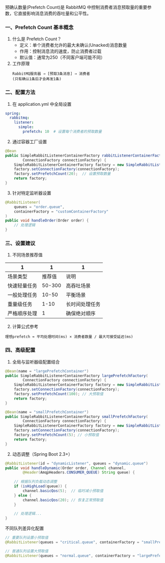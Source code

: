 预确认数量(Prefetch Count)是 RabbitMQ 中控制消费者消息预取量的重要参数，它直接影响消息消费的吞吐量和公平性。

### 一、Prefetch Count 基本概念

1. 什么是 Prefetch Count？
   - 定义：单个消费者允许的最大未确认(Unacked)消息数量
   - 作用：控制消息流的速度，防止消费者过载
   - 默认值：通常为250（不同客户端可能不同）
2. 工作原理
    ```text
    RabbitMQ服务器 → [预取3条消息] → 消费者
    (只有确认1条后才会再发1条)
    ```

### 二、配置方法
1. 在 application.yml 中全局设置
```yml
spring:
  rabbitmq:
    listener:
      simple:
        prefetch: 10  # 设置每个消费者的预取数量
```

2. 通过容器工厂设置
```java
@Bean
public SimpleRabbitListenerContainerFactory rabbitListenerContainerFactory(
        ConnectionFactory connectionFactory) {
    SimpleRabbitListenerContainerFactory factory = new SimpleRabbitListenerContainerFactory();
    factory.setConnectionFactory(connectionFactory);
    factory.setPrefetchCount(20);  // 设置预取数量
    return factory;
}
```

3. 针对特定监听器设置
```java
@RabbitListener(
    queues = "order.queue",
    containerFactory = "customContainerFactory"
)
public void handleOrder(Order order) {
    // 处理逻辑
}
```

### 三、设置建议

1. 不同场景推荐值

|1| 1             | 1       |
|----|---------------|---------|
|场景类型| 	推荐值          | 	说明     |
|快速轻量任务	| 50-300| 	高吞吐场景  |
|一般处理任务	| 10-50	| 平衡场景    |
|重量级任务	| 1-10	| 长时间处理任务 |
|严格顺序处理	| 1	    | 确保绝对顺序  |

2. 计算公式参考
```text
理想prefetch ≈ 平均处理时间(ms) × 消费者数量 / 最大可接受延迟(ms)
```

### 四、高级配置

1. 全局与监听器级配置结合
```java
@Bean(name = "largePrefetchContainer")
public SimpleRabbitListenerContainerFactory largePrefetchFactory(
        ConnectionFactory connectionFactory) {
    SimpleRabbitListenerContainerFactory factory = new SimpleRabbitListenerContainerFactory();
    factory.setConnectionFactory(connectionFactory);
    factory.setPrefetchCount(100); // 大预取值
    return factory;
}

@Bean(name = "smallPrefetchContainer")
public SimpleRabbitListenerContainerFactory smallPrefetchFactory(
        ConnectionFactory connectionFactory) {
    SimpleRabbitListenerContainerFactory factory = new SimpleRabbitListenerContainerFactory();
    factory.setConnectionFactory(connectionFactory);
    factory.setPrefetchCount(5); // 小预取值
    return factory;
}
```

2. 动态调整（Spring Boot 2.3+）

```java
@RabbitListener(id = "dynamicListener", queues = "dynamic.queue")
public void handleDynamic(Order order, Channel channel,
        @Header(AmqpHeaders.CONSUMER_QUEUE) String queue) {
    
    // 根据队列负载动态调整
    if (isHighLoad(queue)) {
        channel.basicQos(5);  // 临时减小预取值
    } else {
        channel.basicQos(20); // 恢复正常预取值
    }
    
    // 处理逻辑...
}
```

不同队列差异化配置

```java
// 重要队列设置小预取值
@RabbitListener(queues = "critical.queue", containerFactory = "smallPrefetchContainer")

// 普通队列设置大预取值
@RabbitListener(queues = "normal.queue", containerFactory = "largePrefetchContainer")
```


